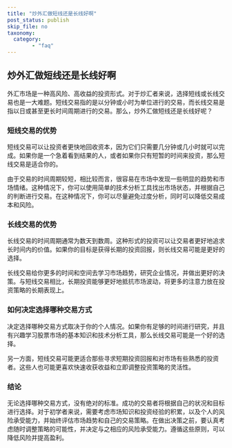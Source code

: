 ```yaml
---
title: "炒外汇做短线还是长线好啊"
post_status: publish
skip_file: no
taxonomy:
  category:
        - "faq"
---
```


## 炒外汇做短线还是长线好啊

外汇市场是一种高风险、高收益的投资形式。对于炒汇者来说，选择短线或长线交易也是一大难题。短线交易指的是以分钟或小时为单位进行的交易，而长线交易是指以日或甚至更长时间周期进行的交易。那么，炒外汇做短线还是长线好呢？

### 短线交易的优势

短线交易可以让投资者更快地回收资本，因为它们只需要几分钟或几小时就可以完成。如果你是一个急着看到结果的人，或者如果你只有短暂的时间来投资，那么短线交易是适合你的。

由于交易的时间周期较短，相比较而言，很容易在市场中发现一些明显的趋势和市场情绪。这种情况下，你可以使用简单的技术分析工具找出市场状态，并根据自己的判断进行交易。在这种情况下，你可以尽量避免过度分析，同时可以降低交易成本和风险。

### 长线交易的优势

长线交易的时间周期通常为数天到数周。这种形式的投资可以让交易者更好地追求长时间内的价值。如果你的目标是获得长期的投资回报，则长线交易可能是更好的选择。

长线交易给你更多的时间和空间去学习市场趋势，研究企业情况，并做出更好的决策。与短线交易相比，长期投资能够更好地抵抗市场波动，将更多的注意力放在投资策略的长期表现上。

### 如何决定选择哪种交易方式

决定选择哪种交易方式取决于你的个人情况。如果你有足够的时间进行研究，并且有兴趣学习股票市场的基本知识和技术分析工具，那么长线交易可能是一个好的选择。

另一方面，短线交易可能更适合那些寻求短期投资回报和对市场有些熟悉的投资者。这些人也可能更喜欢快速收获收益和立即调整投资策略的灵活性。

### 结论

无论选择哪种交易方式，没有绝对的标准。成功的交易者将根据自己的状况和目标进行选择。对于初学者来说，需要考虑市场知识和投资经验的积累，以及个人的风险承受能力，并始终评估市场趋势和自己的交易策略。在做出决策之前，要认真考虑随时调整策略的可能性，并决定与之相应的风险承受能力。遵循这些原则，可以降低风险并提高盈利。
